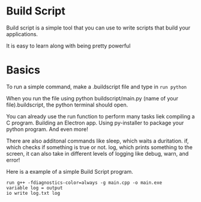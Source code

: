 # Build Script
Build script is a simple tool that you can use to write scripts that build your applications.

It is easy to learn along with being pretty powerful
# Basics
To run a simple command, make a .buildscript file and type in `run python`

When you run the file using python buildscript/main.py (name of your file).buildscript,
the python terminal should open.

You can already use the run function to perform many tasks liek compiling a C program.
Building an Electron app.
Using py-installer to package your python program.
And even more!

There are also additonal commands like sleep, which waits a duritation.
if, which checks if something is true or not.
log, which prints something to the screen, it can also take in different levels of logging like debug, warn, and error!

Here is a example of a simple Build Script program.
```
run g++ -fdiagnostics-color=always -g main.cpp -o main.exe
variable log = output
io write log.txt log
```